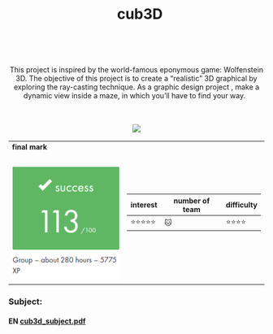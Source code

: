 <h1 align="center">
   <b font size="15" face="arial" >cub3D<br><br></font></b></h1>
   <p align="center">
   This project is inspired by the world-famous eponymous game: Wolfenstein 3D.
   The objective of this project is to  create a “realistic” 3D graphical by exploring the ray-casting technique. 
   As a graphic design project , make a dynamic view inside a maze, in which you’ll have to find your way.
  </br></br>
  <br></p>
  <p align="center">
  <img src="https://img.shields.io/badge/c-007ACC?style=for-the-badge&logo=c&logoColor=white">
  <table  align="center">
<td>
 <b face="arial" >final mark<br><br></font></b></p>
 <img src="https://github.com/xibaochat/cub3D/blob/master/cub3d_mark.png">

</td>
<td>

| interest                     | number of team          | difficulty                      |
| ---------------------------- | ----------              | ----------                      |
|    :star::star::star::star::star: | :cat: |  :star::star::star::star: |

</td>
</tr>
</table>

### Subject:
#### EN [cub3d_subject.pdf](https://github.com/xibaochat/cub3D/blob/master/en.subject_cub3d.pdf)
